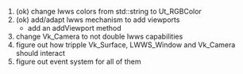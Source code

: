 1. (ok) change lwws colors from std::string to Ut_RGBColor
2. (ok) add/adapt lwws mechanism to add viewports
    * add an addViewport method
3. change Vk_Camera to not double lwws capabilities
4. figure out how tripple Vk_Surface, LWWS_Window and Vk_Camera should interact
5. figure out event system for all of them









